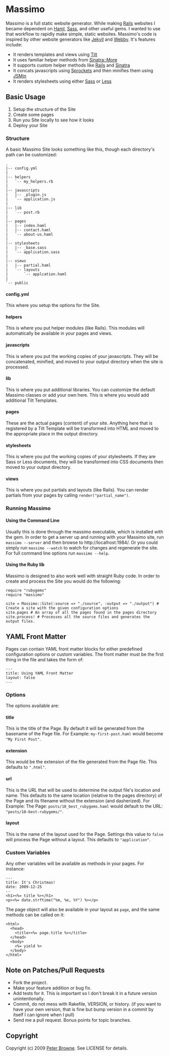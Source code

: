 # Massimo

Massimo is a full static website generator. While making [Rails](http://rubyonrails.org/) websites I became dependent on [Haml](http://haml-lang.com/), [Sass](http://sass-lang.com/), and other useful gems. I wanted to use that workflow to rapidly make simple, static websites. Massimo's code is inspired by other website generators like [Jekyll](http://github.com/mojombo/jekyll) and [Webby](http://webby.rubyforge.org/). It's features include:

* It renders templates and views using [Tilt](http://github.com/rtomayko/tilt)
* It uses familiar helper methods from [Sinatra::More](http://github.com/nesquena/sinatra_more)
* It supports custom helper methods like [Rails](http://rubyonrails.org/) and [Sinatra](http://www.sinatrarb.com/)
* It concats javascripts using [Sprockets](http://getsprockets.org/)
  and then minifies them using [JSMin](http://github.com/rgrove/jsmin)
* It renders stylesheets using either [Sass](http://sass-lang.com/) or [Less](http://lesscss.org/)
 
 
## Basic Usage

1. Setup the structure of the Site
2. Create some pages
3. Run you Site locally to see how it looks
4. Deploy your Site

### Structure

A basic Massimo Site looks something like this, though each directory's path can be customized:

    .
    |-- config.yml
    |
    |-- helpers
    |   `-- my_helpers.rb
    |
    |-- javascripts
    |   |-- _plugin.js
    |   `-- application.js
    |
    |-- lib
    |   `-- post.rb
    |
    |-- pages
    |   |-- index.haml
    |   |-- contact.haml
    |   `-- about-us.haml
    |
    |-- stylesheets
    |   |-- _base.sass
    |   `-- application.sass
    |
    |-- views
    |   |-- partial.haml
    |   `-- layouts
    |       `-- applcation.haml
    |
    `-- public
  
#### config.yml

This where you setup the options for the Site.

#### helpers

This is where you put helper modules (like Rails). This modules will automatically be available in your pages and views.

#### javascripts

This is where you put the working copies of your javascripts. They will be concatenated, minified, and moved to your output directory when the site is processed.

#### lib

This is where you put additional libraries. You can customize the default Massimo classes or add your own here. This is where you would add additional Tilt Templates.

#### pages

These are the actual pages (content) of your site. Anything here that is registered by a Tilt Template will be transformed into HTML and moved to the appropriate place in the output directory.

#### stylesheets

This is where you put the working copies of your stylesheets. If they are Sass or Less documents, they will be transformed into CSS documents then moved to your output directory.

#### views

This is where you put partials and layouts (like Rails). You can render partials from your pages by calling `render("partial_name")`.

### Running Massimo

#### Using the Command Line
  
Usually this is done through the massimo executable, which is installed with the gem. In order to get a server up and running with your Massimo site, run `massimo --server` and then browse to http://localhost:1984/. Or you could simply run `massimo --watch` to watch for changes and regenerate the site. For full command line options run `massimo --help`.

#### Using the Ruby lib

Massimo is designed to also work well with straight Ruby code. In order to create and process the Site you would do the following:

    require "rubygems"
    require "massimo"
    
    site = Massimo::Site(:source => "./source", :output => "./output") # Create a site with the given configuration options
    site.pages # An array of all the pages found in the pages directory
    site.process! # Processes all the source files and generates the output files.


## YAML Front Matter

Pages can contain YAML front matter blocks for either predefined configuration options or custom variables. The front matter must be the first thing in the file and takes the form of:

    ---
    title: Using YAML Front Matter
    layout: false
    ---

### Options
    
The options available are:

#### title

This is the title of the Page. By default it will be generated from the basename of the Page file. For Example: `my-first-post.haml` would become `"My First Post"`.

#### extension

This would be the extension of the file generated from the Page file. This defaults to `".html"`.

#### url

This is the URL that will be used to determine the output file's location and name. This defaults to the same location (relative to the pages directory) of the Page and its filename without the extension (and dasherized). For Example: The Page: `posts/10_best_rubygems.haml` would default to the URL: `"posts/10-best-rubygems/"`.

#### layout

This is the name of the layout used for the Page. Settings this value to `false` will process the Page without a layout. This defaults to `"application"`.

### Custom Variables
    
Any other variables will be available as methods in your pages. For instance:

    ---
    title: It's Christmas!
    date: 2009-12-25
    --
    <h1><%= title %></h1>
    <p><%= date.strftime("%m, %e, %Y") %></p>
    
The page object will also be available in your layout as `page`, and the same methods can be called on it:

    <html>
      <head>
        <title><%= page.title %></title>
      </head>
      <body>
        <%= yield %>
      </body>
    </html>

## Note on Patches/Pull Requests
 
* Fork the project.
* Make your feature addition or bug fix.
* Add tests for it. This is important so I don't break it in a
  future version unintentionally.
* Commit, do not mess with Rakefile, VERSION, or history.
  (if you want to have your own version, that is fine but
  bump version in a commit by itself I can ignore when I pull)
* Send me a pull request. Bonus points for topic branches.

## Copyright

Copyright (c) 2009 [Peter Browne](http://petebrowne.com). See LICENSE for details.

